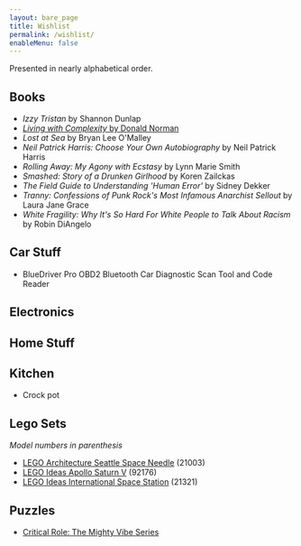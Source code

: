 ```yaml
---
layout: bare_page
title: Wishlist
permalink: /wishlist/
enableMenu: false
---
```


Presented in nearly alphabetical order.

## Books
* *Izzy Tristan* by Shannon Dunlap
* [*Living with Complexity* by Donald Norman](https://mitpress.mit.edu/books/living-complexity)
* *Lost at Sea* by Bryan Lee O'Malley
* *Neil Patrick Harris: Choose Your Own Autobiography* by Neil Patrick
Harris
* *Rolling Away: My Agony with Ecstasy* by Lynn Marie Smith
* *Smashed: Story of a Drunken Girlhood* by Koren Zailckas
* *The Field Guide to Understanding 'Human Error'* by Sidney Dekker
* *Tranny: Confessions of Punk Rock's Most Infamous Anarchist Sellout*
by Laura Jane Grace
* *White Fragility: Why It's So Hard For White People to Talk About
Racism* by Robin DiAngelo

## Car Stuff
* BlueDriver Pro OBD2 Bluetooth Car Diagnostic Scan Tool and Code Reader

## Electronics

## Home Stuff

## Kitchen
* Crock pot

## Lego Sets
*Model numbers in parenthesis*
* [LEGO Architecture Seattle Space
  Needle](https://www.amazon.com/dp/B0025W1PMS) (21003)
* [LEGO Ideas Apollo Saturn V](https://www.amazon.com/dp/B071G3QMS2) (92176)
* [LEGO Ideas International Space
  Station](https://www.amazon.com/dp/B083JWZNW7) (21321)

## Puzzles
* [Critical Role: The Mighty Vibe Series](https://shop.critrole.com/products/critical-role-the-mighty-vibe-series-caduceus1000-piece-jigsaw-puzzle)
